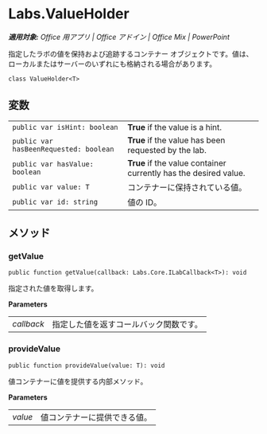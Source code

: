 
# <a name="labs.valueholder"></a>Labs.ValueHolder

 _**適用対象:** Office 用アプリ | Office アドイン | Office Mix | PowerPoint_

指定したラボの値を保持および追跡するコンテナー オブジェクトです。値は、ローカルまたはサーバーのいずれにも格納される場合があります。

```
class ValueHolder<T>
```


## <a name="variables"></a>変数


|||
|:-----|:-----|
| `public var isHint: boolean`|**True** if the value is a hint.|
| `public var hasBeenRequested: boolean`|**True** if the value has been requested by the lab.|
| `public var hasValue: boolean`|**True** if the value container currently has the desired value.|
| `public var value: T`|コンテナーに保持されている値。|
| `public var id: string`|値の ID。|

## <a name="methods"></a>メソッド




### <a name="getvalue"></a>getValue

 `public function getValue(callback: Labs.Core.ILabCallback<T>): void`

指定された値を取得します。

 **Parameters**


|||
|:-----|:-----|
| _callback_|指定した値を返すコールバック関数です。|

### <a name="providevalue"></a>provideValue

 `public function provideValue(value: T): void`

値コンテナーに値を提供する内部メソッド。

 **Parameters**


|||
|:-----|:-----|
| _value_|値コンテナーに提供できる値。|

